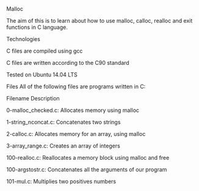 
Malloc

The aim of this is to learn about how to use malloc, calloc, realloc and exit functions in C language.

Technologies

C files are compiled using gcc

C files are written according to the C90 standard

Tested on Ubuntu 14.04 LTS

Files All of the following files are programs written in C:

Filename Description

0-malloc_checked.c: Allocates memory using malloc

1-string_nconcat.c: Concatenates two strings

2-calloc.c: Allocates memory for an array, using malloc

3-array_range.c: Creates an array of integers

100-realloc.c: Reallocates a memory block using malloc and free

100-argstostr.c: Concatenates all the arguments of our program

101-mul.c: Multiplies two positives numbers
